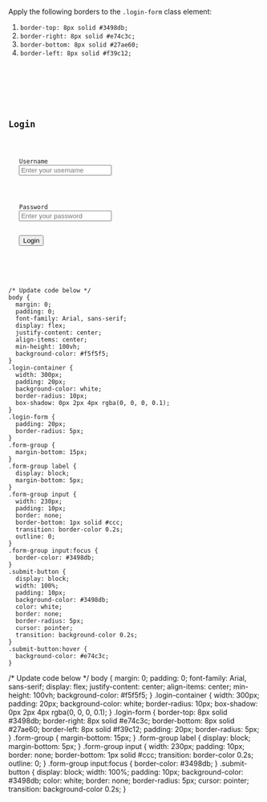 Apply the following borders to
the `.login-form` class element:
1. `border-top: 8px solid #3498db;`
2. `border-right: 8px solid #e74c3c;`
3. `border-bottom: 8px solid #27ae60;`
4. `border-left: 8px solid #f39c12;`

<codeblock language="css" type="exercise" testMode="fixedInput">
<code>
<panel language="html">
<div class="login-container">
  <form class="login-form">
   <h2>Login</h2>
   <div class="form-group">
   <label for="username">Username</label>
   <input type="text" id="username" name="username" placeholder="Enter your username">
   </div>
   <div class="form-group">
   <label for="password">Password</label>
   <input type="password" id="password" name="password" placeholder="Enter your password">
   </div>
   <button class="submit-button" type="submit">Login</button>
  </form>
</div>
</panel>
<panel language="css">
/* Update code below */
body {
  margin: 0;
  padding: 0;
  font-family: Arial, sans-serif;
  display: flex;
  justify-content: center;
  align-items: center;
  min-height: 100vh;
  background-color: #f5f5f5;
}
.login-container {
  width: 300px;
  padding: 20px;
  background-color: white;
  border-radius: 10px;
  box-shadow: 0px 2px 4px rgba(0, 0, 0, 0.1);
}
.login-form {
  padding: 20px;
  border-radius: 5px;
}
.form-group {
  margin-bottom: 15px;
}
.form-group label {
  display: block;
  margin-bottom: 5px;
}
.form-group input {
  width: 230px;
  padding: 10px;
  border: none;
  border-bottom: 1px solid #ccc;
  transition: border-color 0.2s;
  outline: 0;
}
.form-group input:focus {
  border-color: #3498db;
}
.submit-button {
  display: block;
  width: 100%;
  padding: 10px;
  background-color: #3498db;
  color: white;
  border: none;
  border-radius: 5px;
  cursor: pointer;
  transition: background-color 0.2s;
}
.submit-button:hover {
  background-color: #e74c3c;
}
</panel>
</code>
<solution>
/* Update code below */
body {
  margin: 0;
  padding: 0;
  font-family: Arial, sans-serif;
  display: flex;
  justify-content: center;
  align-items: center;
  min-height: 100vh;
  background-color: #f5f5f5;
}
.login-container {
  width: 300px;
  padding: 20px;
  background-color: white;
  border-radius: 10px;
  box-shadow: 0px 2px 4px rgba(0, 0, 0, 0.1);
}
.login-form {
  border-top: 8px solid #3498db;
  border-right: 8px solid #e74c3c;
  border-bottom: 8px solid #27ae60;
  border-left: 8px solid #f39c12;
  padding: 20px;
  border-radius: 5px;
}
.form-group {
  margin-bottom: 15px;
}
.form-group label {
  display: block;
  margin-bottom: 5px;
}
.form-group input {
  width: 230px;
  padding: 10px;
  border: none;
  border-bottom: 1px solid #ccc;
  transition: border-color 0.2s;
  outline: 0;
}
.form-group input:focus {
  border-color: #3498db;
}
.submit-button {
  display: block;
  width: 100%;
  padding: 10px;
  background-color: #3498db;
  color: white;
  border: none;
  border-radius: 5px;
  cursor: pointer;
  transition: background-color 0.2s;
}
</solution>
</codeblock>

